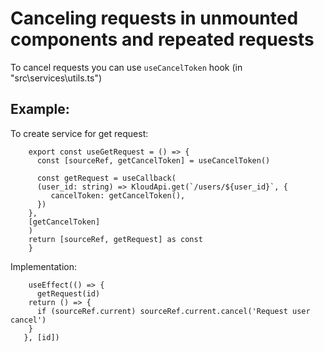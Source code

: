 # Canceling requests in unmounted components and repeated requests

To cancel requests you can use `useCancelToken` hook (in "src\services\utils.ts")

## Example:

To create service for get request:

```
    export const useGetRequest = () => {
      const [sourceRef, getCancelToken] = useCancelToken()

      const getRequest = useCallback(
      (user_id: string) => KloudApi.get(`/users/${user_id}`, {
         cancelToken: getCancelToken(),
      })
    },
    [getCancelToken]
    )
    return [sourceRef, getRequest] as const
    }
```

Implementation:

```
    useEffect(() => {
      getRequest(id)
    return () => {
      if (sourceRef.current) sourceRef.current.cancel('Request user cancel')
    }
   }, [id])
```
